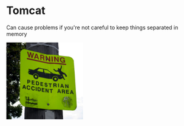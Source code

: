 # Tomcat #

Can cause problems if you're not careful to keep things separated in memory

<div class="center">
<img src="images/pedestrian_accident.jpg" style="max-width: 40%; width: 40%"/>
</div>
